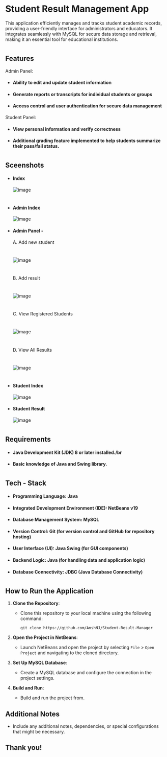 # Student Result Management App

This application efficiently manages and tracks student academic records, providing a user-friendly interface for administrators and educators. It integrates seamlessly with MySQL for secure data storage and retrieval, making it an essential tool for educational institutions.
#

## Features

Admin Panel:
- #### Ability to edit and update student information
- #### Generate reports or transcripts for individual students or groups
- #### Access control and user authentication for secure data management
  
 Student Panel:
- #### View personal information and verify correctness
- #### Additional grading feature implemented to help students summarize their pass/fail status.
#

## Sceenshots
- #### Index
  ![image](https://github.com/AnshNJ/Ping-Pong-Java/assets/113118218/e0930c3a-4316-4be5-bbfc-b0f58b331c97)
  #

- #### Admin Index
  ![image](https://github.com/AnshNJ/Ping-Pong-Java/assets/113118218/a3c29536-1149-468f-bcf1-914cac216f6d)

- #### Admin Panel -
  A. Add new student
  #
  ![image](https://github.com/AnshNJ/Ping-Pong-Java/assets/113118218/f15776f3-4f27-47c2-9d56-1c86318f194e)
  #
  B. Add result
  #
  ![image](https://github.com/AnshNJ/Ping-Pong-Java/assets/113118218/0fe2eabf-4012-43a2-988d-f60b3b34baff)
  #
  C. View Registered Students
  #
  ![image](https://github.com/AnshNJ/Ping-Pong-Java/assets/113118218/7cb79705-e3d7-4b40-aa3a-3f722c64bfd4)
  #
  D. View All Results
  #
  ![image](https://github.com/AnshNJ/Student-Result-Manager/assets/113118218/3e682b14-1e81-4f80-8a89-25117639ee90)
  #

- #### Student Index
  ![image](https://github.com/AnshNJ/Student-Result-Manager/assets/113118218/e79ef8e7-1ec7-4e39-98ca-ae24643c4268)

- #### Student Result
  ![image](https://github.com/AnshNJ/Student-Result-Manager/assets/113118218/5dfa4b64-ba60-4dbf-a341-4d6a6b89e716)

#
## Requirements
- #### Java Development Kit (JDK) 8 or later installed./br
- #### Basic knowledge of Java and Swing library.
#

## Tech - Stack
- #### Programming Language: Java
- #### Integrated Development Environment (IDE): NetBeans v19
- #### Database Management System: MySQL
- #### Version Control: Git (for version control and GitHub for repository hosting)
- #### User Interface (UI): Java Swing (for GUI components)
- #### Backend Logic: Java (for handling data and application logic)
- #### Database Connectivity: JDBC (Java Database Connectivity)
#

## How to Run the Application

1. **Clone the Repository**:
   - Clone this repository to your local machine using the following command:
     ```
     git clone https://github.com/AnshNJ/Student-Result-Manager
     ```

2. **Open the Project in NetBeans**:
   - Launch NetBeans and open the project by selecting `File` > `Open Project` and navigating to the cloned directory.

3. **Set Up MySQL Database**:
   - Create a MySQL database and configure the connection in the project settings.

4. **Build and Run**:
   - Build and run the project from.


## Additional Notes
- Include any additional notes, dependencies, or special configurations that might be necessary.

## Thank you!
